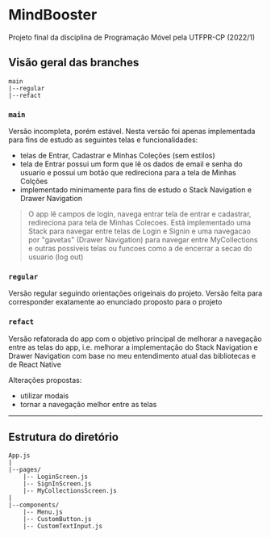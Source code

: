 # MindBooster

Projeto final da disciplina de Programação Móvel pela UTFPR-CP (2022/1)

## Visão geral das branches

```
main
|--regular
|--refact
```

### `main`

Versão incompleta, porém estável. Nesta versão foi apenas implementada para fins de estudo as seguintes telas e funcionalidades:

  - telas de Entrar, Cadastrar e Minhas Coleções (sem estilos)
  - tela de Entrar possui um form que lê os dados de email e senha do usuario e possui um botão que redireciona para a tela de Minhas Colções
  - implementado minimamente para fins de estudo o Stack Navigation e Drawer Navigation

> O app lê campos de login, navega entrar tela de entrar e cadastrar, redireciona para tela de Minhas Colecoes. Está implementado uma Stack para navegar entre telas de Login e Signin e uma navegacao por "gavetas" (Drawer Navigation) para navegar entre MyCollections e outras possiveis telas ou funcoes como a de encerrar a secao do usuario (log out)

### `regular`

Versão regular seguindo orientações origeinais do projeto. Versão feita para corresponder exatamente ao enunciado proposto para o projeto

### `refact`

Versão refatorada do app com o objetivo principal de melhorar a navegação entre as telas do app, i.e. melhorar a implementação do Stack Navigation e Drawer Navigation com base no meu entendimento atual das bibliotecas e de React Native

Alterações propostas:

- utilizar modais
- tornar a navegação melhor entre as telas

---

## Estrutura do diretório

```
App.js
|
|--pages/
    |-- LoginScreen.js
    |-- SignInScreen.js
    |-- MyCollectionsScreen.js
|    
|--components/
    |-- Menu.js
    |-- CustomButton.js
    |-- CustomTextInput.js
```
